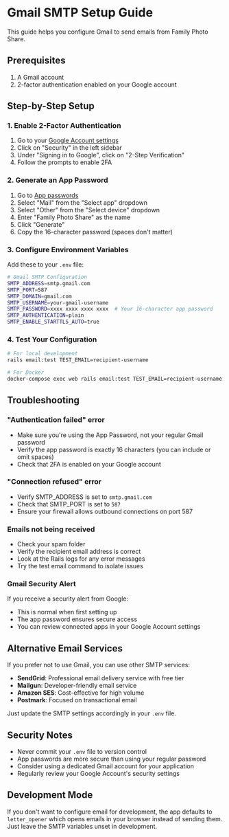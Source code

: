 # Gmail SMTP Setup Guide

This guide helps you configure Gmail to send emails from Family Photo Share.

## Prerequisites

1. A Gmail account
2. 2-factor authentication enabled on your Google account

## Step-by-Step Setup

### 1. Enable 2-Factor Authentication

1. Go to your [Google Account settings](https://myaccount.google.com/)
2. Click on "Security" in the left sidebar
3. Under "Signing in to Google", click on "2-Step Verification"
4. Follow the prompts to enable 2FA

### 2. Generate an App Password

1. Go to [App passwords](https://myaccount.google.com/apppasswords)
2. Select "Mail" from the "Select app" dropdown
3. Select "Other" from the "Select device" dropdown
4. Enter "Family Photo Share" as the name
5. Click "Generate"
6. Copy the 16-character password (spaces don't matter)

### 3. Configure Environment Variables

Add these to your `.env` file:

```bash
# Gmail SMTP Configuration
SMTP_ADDRESS=smtp.gmail.com
SMTP_PORT=587
SMTP_DOMAIN=gmail.com
SMTP_USERNAME=your-gmail-username
SMTP_PASSWORD=xxxx xxxx xxxx xxxx  # Your 16-character app password
SMTP_AUTHENTICATION=plain
SMTP_ENABLE_STARTTLS_AUTO=true
```

### 4. Test Your Configuration

```bash
# For local development
rails email:test TEST_EMAIL=recipient-username

# For Docker
docker-compose exec web rails email:test TEST_EMAIL=recipient-username
```

## Troubleshooting

### "Authentication failed" error

- Make sure you're using the App Password, not your regular Gmail password
- Verify the app password is exactly 16 characters (you can include or omit spaces)
- Check that 2FA is enabled on your Google account

### "Connection refused" error

- Verify SMTP_ADDRESS is set to `smtp.gmail.com`
- Check that SMTP_PORT is set to `587`
- Ensure your firewall allows outbound connections on port 587

### Emails not being received

- Check your spam folder
- Verify the recipient email address is correct
- Look at the Rails logs for any error messages
- Try the test email command to isolate issues

### Gmail Security Alert

If you receive a security alert from Google:
- This is normal when first setting up
- The app password ensures secure access
- You can review connected apps in your Google Account settings

## Alternative Email Services

If you prefer not to use Gmail, you can use other SMTP services:

- **SendGrid**: Professional email delivery service with free tier
- **Mailgun**: Developer-friendly email service
- **Amazon SES**: Cost-effective for high volume
- **Postmark**: Focused on transactional email

Just update the SMTP settings accordingly in your `.env` file.

## Security Notes

- Never commit your `.env` file to version control
- App passwords are more secure than using your regular password
- Consider using a dedicated Gmail account for your application
- Regularly review your Google Account's security settings

## Development Mode

If you don't want to configure email for development, the app defaults to `letter_opener` which opens emails in your browser instead of sending them. Just leave the SMTP variables unset in development.